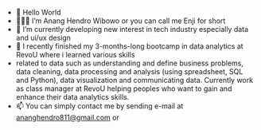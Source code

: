 - 👋 Hello World
- 👨🏻‍🔬 I’m Anang Hendro Wibowo or you can call me Enji for short
- 👀 I’m currently developing new interest in tech industry especially data and ui/ux design 
- 🌱 I recently finished my 3-months-long bootcamp in data analytics at RevoU where i learned various skills 
-   related to data such as understanding and define business problems, data cleaning, data processing and analysis (using spreadsheet, SQL and Python), data visualization and communicating data. Currently work as class manager at RevoU helping peoples who want to gain and enhance their data analytics skills.
- 📫 You can simply contact me by sending e-mail at ananghendro811@gmail.com or 

<!---
ananghw/ananghw is a ✨ special ✨ repository because its `README.md` (this file) appears on your GitHub profile.
You can click the Preview link to take a look at your changes.
--->
